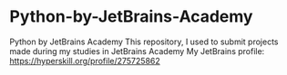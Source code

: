 # Python-by-JetBrains-Academy
Python by JetBrains Academy
This repository, I used to submit projects made during my studies in JetBrains Academy
My JetBrains profile: https://hyperskill.org/profile/275725862
